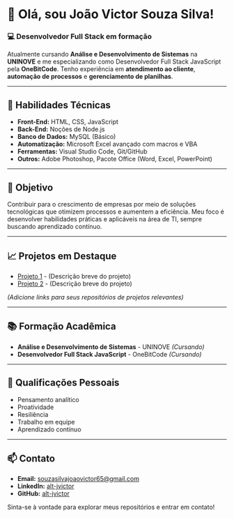 # 👋 Olá, sou João Victor Souza Silva!

### 💻 Desenvolvedor Full Stack em formação
Atualmente cursando **Análise e Desenvolvimento de Sistemas** na **UNINOVE** e me especializando como Desenvolvedor Full Stack JavaScript pela **OneBitCode**. Tenho experiência em **atendimento ao cliente**, **automação de processos** e **gerenciamento de planilhas**.

---

## 🚀 Habilidades Técnicas
- **Front-End:** HTML, CSS, JavaScript
- **Back-End:** Noções de Node.js
- **Banco de Dados:** MySQL (Básico)
- **Automatização:** Microsoft Excel avançado com macros e VBA
- **Ferramentas:** Visual Studio Code, Git/GitHub
- **Outros:** Adobe Photoshop, Pacote Office (Word, Excel, PowerPoint)

---

## 🎯 Objetivo
Contribuir para o crescimento de empresas por meio de soluções tecnológicas que otimizem processos e aumentem a eficiência. Meu foco é desenvolver habilidades práticas e aplicáveis na área de TI, sempre buscando aprendizado contínuo.

---

## 📈 Projetos em Destaque
- [Projeto 1](#) - (Descrição breve do projeto)
- [Projeto 2](#) - (Descrição breve do projeto)

*(Adicione links para seus repositórios de projetos relevantes)*

---

## 📚 Formação Acadêmica
- **Análise e Desenvolvimento de Sistemas** - UNINOVE *(Cursando)*
- **Desenvolvedor Full Stack JavaScript** - OneBitCode *(Cursando)*

---

## 🌟 Qualificações Pessoais
- Pensamento analítico
- Proatividade
- Resiliência
- Trabalho em equipe
- Aprendizado contínuo

---

## 📫 Contato
- **Email:** souzasilvajoaovictor65@gmail.com
- **LinkedIn:** [alt-jvictor](https://www.linkedin.com/in/alt-jvictor/)
- **GitHub:** [alt-jvictor](https://github.com/alt-jvictor)

Sinta-se à vontade para explorar meus repositórios e entrar em contato!
